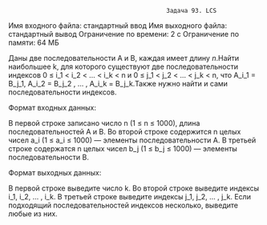                                                 Задача 93. LCS
Имя входного файла: стандартный ввод
Имя выходного файла: стандартный вывод
Ограничение по времени: 2 с
Ограничение по памяти: 64 МБ
        
Даны две последовательности A и B, каждая имеет длину $n$.Найти наибольшее k, для которого существуют две последовательности индексов 0 ≤ i_1 < i_2 < … < i_k < n и 0 ≤ j_1 < j_2 < … < j_k < n, что A_i_1 = B_j_1, A_i_2 = B_j_2 , … , A_i_k = B_j_k.Также нужно найти и сами последовательности индексов.

Формат входных данных:

В первой строке записано число n (1 ≤ n ≤ 1000), длина последовательностей A и B.
Во второй строке содержится n целых чисел a_i (1 ≤ a_i ≤ 1000) — элементы последовательности A.
В третьей строке содержатся n целых чисел b_j (1 ≤ b_j ≤ 1000) — элементы последовательности B.

Формат выходных данных:

В первой строке выведите число k. 
Во второй строке выведите индексы i_1, i_2, … , i_k.
В третьей строке выведите индексы j_1, j_2, … , j_k.
Если подходящий последовательностей индексов несколько, выведите любые из них.